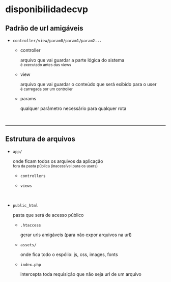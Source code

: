 # disponibilidadecvp

## Padrão de url amigáveis

- `controller/view/param0/param1/param2...`

  - controller

    arquivo que vai guardar a parte lógica do sistema
    <br><small>é executado antes das views</small>

  - view

    arquivo que vai guardar o conteúdo que será exibido para o user
    <br><small>é carregada por um controller</small>

  - params

    qualquer parâmetro necessário para qualquer rota

    <br>

---

## Estrutura de arquivos

- `app/`

  onde ficam todos os arquivos da aplicação
  <br><small>fora da pasta pública (inacessível para os users)</small>

  - `controllers`
  - `views`

    <br>

- `public_html`

  pasta que será de acesso público

  - `.htaccess`

    gerar urls amigáveis (para não expor arquivos na url)

  - `assets/`

    onde fica todo o espólio: js, css, images, fonts

  - `index.php`

    intercepta toda requisição que não seja url de um arquivo
